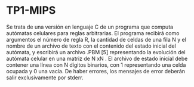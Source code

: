 # TP1-MIPS
Se trata de una versión en lenguaje C de un programa que computa
autómatas celulares para reglas arbitrarias. El programa recibirá como
argumentos el número de regla R, la cantidad de celdas de una fila N y
el nombre de un archivo de texto con el contenido del estado inicial del
autómata, y escribirá un archivo .PBM [5] representando la evolución del
autómata celular en una matriz de N xN . El archivo de estado inicial debe
contener una lı́nea con N dı́gitos binarios, con 1 representando una celda
ocupada y 0 una vacı́a. De haber errores, los mensajes de error deberán salir
exclusivamente por stderr.